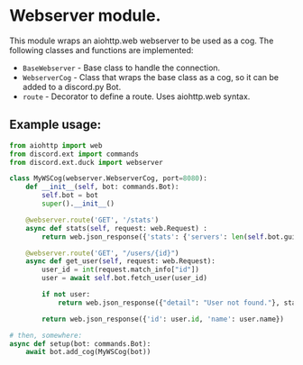 # Webserver module.

This module wraps an aiohttp.web webserver to be used as a cog. The following classes and functions are implemented:

- `BaseWebserver` - Base class to handle the connection.
- `WebserverCog` - Class that wraps the base class as a cog, so it can be added to a discord.py Bot.
- `route` - Decorator to define a route. Uses aiohttp.web syntax.

## Example usage:

```py
from aiohttp import web
from discord.ext import commands
from discord.ext.duck import webserver

class MyWSCog(webserver.WebserverCog, port=8080):
    def __init__(self, bot: commands.Bot):
        self.bot = bot
        super().__init__()

    @webserver.route('GET', '/stats')
    async def stats(self, request: web.Request) :
        return web.json_response({'stats': {'servers': len(self.bot.guilds)}})

    @webserver.route('GET', "/users/{id}")
    async def get_user(self, request: web.Request):
        user_id = int(request.match_info["id"])
        user = await self.bot.fetch_user(user_id)

        if not user:
            return web.json_response({"detail": "User not found."}, status=404)

        return web.json_response({'id': user.id, 'name': user.name})

# then, somewhere:
async def setup(bot: commands.Bot):
    await bot.add_cog(MyWSCog(bot))
```
